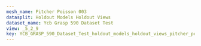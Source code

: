 ```yaml
---
mesh_name: Pitcher Poisson 003
datasplit: Holdout Models Holdout Views
dataset_name: Ycb Grasp 590 Dataset Test
view: _5_2_9
key: YCB_GRASP_590_Dataset_Test_holdout_models_holdout_views_pitcher_poisson_003__5_2_9
---
```

